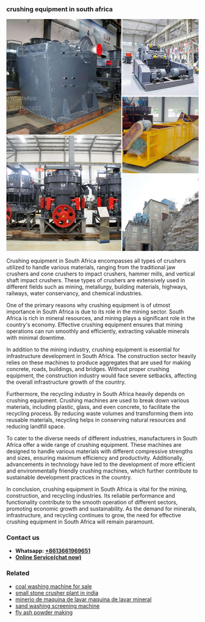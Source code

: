 <h3>crushing equipment in south africa</h3><img src='1704951668.jpg' alt=''><p>Crushing equipment in South Africa encompasses all types of crushers utilized to handle various materials, ranging from the traditional jaw crushers and cone crushers to impact crushers, hammer mills, and vertical shaft impact crushers. These types of crushers are extensively used in different fields such as mining, metallurgy, building materials, highways, railways, water conservancy, and chemical industries.</p><p>One of the primary reasons why crushing equipment is of utmost importance in South Africa is due to its role in the mining sector. South Africa is rich in mineral resources, and mining plays a significant role in the country's economy. Effective crushing equipment ensures that mining operations can run smoothly and efficiently, extracting valuable minerals with minimal downtime.</p><p>In addition to the mining industry, crushing equipment is essential for infrastructure development in South Africa. The construction sector heavily relies on these machines to produce aggregates that are used for making concrete, roads, buildings, and bridges. Without proper crushing equipment, the construction industry would face severe setbacks, affecting the overall infrastructure growth of the country.</p><p>Furthermore, the recycling industry in South Africa heavily depends on crushing equipment. Crushing machines are used to break down various materials, including plastic, glass, and even concrete, to facilitate the recycling process. By reducing waste volumes and transforming them into reusable materials, recycling helps in conserving natural resources and reducing landfill space.</p><p>To cater to the diverse needs of different industries, manufacturers in South Africa offer a wide range of crushing equipment. These machines are designed to handle various materials with different compressive strengths and sizes, ensuring maximum efficiency and productivity. Additionally, advancements in technology have led to the development of more efficient and environmentally friendly crushing machines, which further contribute to sustainable development practices in the country.</p><p>In conclusion, crushing equipment in South Africa is vital for the mining, construction, and recycling industries. Its reliable performance and functionality contribute to the smooth operation of different sectors, promoting economic growth and sustainability. As the demand for minerals, infrastructure, and recycling continues to grow, the need for effective crushing equipment in South Africa will remain paramount.</p><h3>Contact us</h3><ul><li><strong>Whatsapp:&nbsp;<a href="https://wa.me/8613661969651">+8613661969651</a></strong></li><li><a href="https://swt.shibang-china.com/?git&amp;zhl&amp;crushing equipment in south africa"><strong>Online Service(chat now)</strong></a></li></ul><h3>Related</h3><ul><li><a href='coal washing machine for sale.md'>coal washing machine for sale</a></li><li><a href='small stone crusher plant in india.md'>small stone crusher plant in india</a></li><li><a href='minerio de maquina de lavar maquina de lavar mineral.md'>minerio de maquina de lavar maquina de lavar mineral</a></li><li><a href='sand washing screening machine.md'>sand washing screening machine</a></li><li><a href='fly ash powder making.md'>fly ash powder making</a></li></ul>